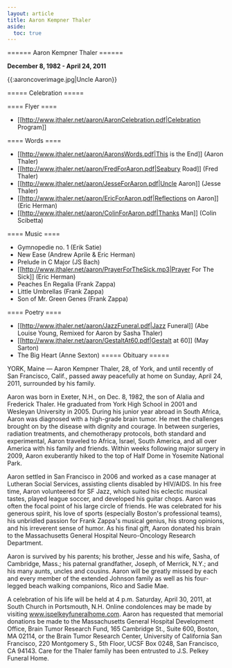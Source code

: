 ```yaml
---
layout: article
title: Aaron Kempner Thaler
aside:
  toc: true
---
```


====== Aaron Kempner Thaler ======

**December 8, 1982 - April 24, 2011**

{{:aaroncoverimage.jpg|Uncle Aaron}}

===== Celebration =====

==== Flyer ====

  * [[http://www.jthaler.net/aaron/AaronCelebration.pdf|Celebration Program]]

==== Words ====

  * [[http://www.jthaler.net/aaron/AaronsWords.pdf|This is the End]] (Aaron Thaler)
  * [[http://www.jthaler.net/aaron/FredForAaron.pdf|Seabury Road]] (Fred Thaler)
  * [[http://www.jthaler.net/aaron/JesseForAaron.pdf|Uncle Aaron]] (Jesse Thaler)
  * [[http://www.jthaler.net/aaron/EricForAaron.pdf|Reflections on Aaron]] (Eric Herman)
  * [[http://www.jthaler.net/aaron/ColinForAaron.pdf|Thanks Man]] (Colin Scibetta)

==== Music ====

  * Gymnopedie no. 1 (Erik Satie)
  * New Ease (Andrew Aprile & Eric Herman)
  * Prelude in C Major (JS Bach)
  * [[http://www.jthaler.net/aaron/PrayerForTheSick.mp3|Prayer For The Sick]] (Eric Herman)
  * Peaches En Regalia (Frank Zappa)
  * Little Umbrellas (Frank Zappa)
  * Son of Mr. Green Genes (Frank Zappa)  

==== Poetry ====

  * [[http://www.jthaler.net/aaron/JazzFuneral.pdf|Jazz Funeral]] (Abe Louise Young, Remixed for Aaron by Sasha Thaler)
  * [[http://www.jthaler.net/aaron/GestaltAt60.pdf|Gestalt at 60]] (May Sarton)
  * The Big Heart (Anne Sexton)
===== Obituary =====

YORK, Maine — Aaron Kempner Thaler, 28, of York, and until recently of San Francisco, Calif., passed away peacefully at home on Sunday, April 24, 2011, surrounded by his family.

Aaron was born in Exeter, N.H., on Dec. 8, 1982, the son of Alalia and Frederick Thaler. He graduated from York High School in 2001 and Wesleyan University in 2005. During his junior year abroad in South Africa, Aaron was diagnosed with a high-grade brain tumor. He met the challenges brought on by the disease with dignity and courage. In between surgeries, radiation treatments, and chemotherapy protocols, both standard and experimental, Aaron traveled to Africa, Israel, South America, and all over America with his family and friends. Within weeks following major surgery in 2009, Aaron exuberantly hiked to the top of Half Dome in Yosemite National Park.

Aaron settled in San Francisco in 2006 and worked as a case manager at Lutheran Social Services, assisting clients disabled by HIV/AIDS. In his free time, Aaron volunteered for SF Jazz, which suited his eclectic musical tastes, played league soccer, and developed his guitar chops. Aaron was often the focal point of his large circle of friends. He was celebrated for his generous spirit, his love of sports (especially Boston's professional teams), his unbridled passion for Frank Zappa's musical genius, his strong opinions, and his irreverent sense of humor. As his final gift, Aaron donated his brain to the Massachusetts General Hospital Neuro-Oncology Research Department.

Aaron is survived by his parents; his brother, Jesse and his wife, Sasha, of Cambridge, Mass.; his paternal grandfather, Joseph, of Merrick, N.Y.; and his many aunts, uncles and cousins. Aaron will be greatly missed by each and every member of the extended Johnson family as well as his four-legged beach walking companions, Rico and Sadie Mae.

A celebration of his life will be held at 4 p.m. Saturday, April 30, 2011, at South Church in Portsmouth, N.H. Online condolences may be made by visiting www.jspelkeyfuneralhome.com. Aaron has requested that memorial donations be made to the Massachusetts General Hospital Development Office, Brain Tumor Research Fund, 165 Cambridge St., Suite 600, Boston, MA 02114, or the Brain Tumor Research Center, University of California San Francisco, 220 Montgomery S., 5th Floor, UCSF Box 0248, San Francisco, CA 94143. Care for the Thaler family has been entrusted to J.S. Pelkey Funeral Home.
